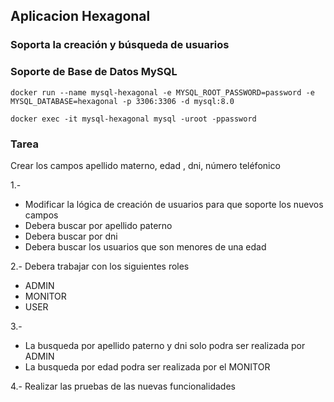 ## Aplicacion Hexagonal 

### Soporta la creación y búsqueda de usuarios

### Soporte de Base de Datos MySQL
```
docker run --name mysql-hexagonal -e MYSQL_ROOT_PASSWORD=password -e MYSQL_DATABASE=hexagonal -p 3306:3306 -d mysql:8.0
```
```
docker exec -it mysql-hexagonal mysql -uroot -ppassword
```

### Tarea

Crear los campos apellido materno, edad , dni, número teléfonico

1.- 
- Modificar la lógica de creación de usuarios para que soporte los nuevos campos
- Debera buscar por apellido paterno
- Debera buscar por dni
- Debera buscar los usuarios que son menores de una edad

2.-
Debera trabajar con los siguientes roles
- ADMIN
- MONITOR
- USER

3.- 
- La busqueda por apellido paterno y dni solo podra ser realizada por ADMIN
- La busqueda por edad podra ser realizada por el MONITOR

4.- 
Realizar las pruebas de las nuevas funcionalidades





